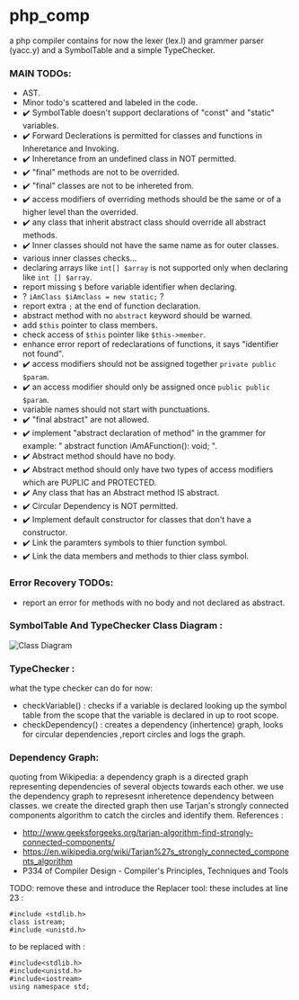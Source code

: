 # php_comp
a php compiler contains for now the lexer (lex.l) and grammer parser (yacc.y) and a SymbolTable and a simple TypeChecker.


### MAIN TODOs: 
  * AST.
  * Minor todo's scattered and labeled in the code.
  * :heavy_check_mark: SymbolTable doesn't support declarations of "const" and "static" variables. 
  * :heavy_check_mark: Forward Declerations is permitted for classes and functions in Inheretance and Invoking.
  * :heavy_check_mark: Inheretance from an undefined class in NOT permitted.
  * :heavy_check_mark: "final" methods are not to be overrided.
  * :heavy_check_mark: "final" classes are not to be inhereted from.
  * :heavy_check_mark: access modifiers of overriding methods should be the same or of a higher level than the overrided.
  * :heavy_check_mark: any class that inherit abstract class should override all abstract methods.
  * :heavy_check_mark: Inner classes should not have the same name as for outer classes.
  * various inner classes checks...
  * declaring arrays like ` int[] $array ` is not supported only when declaring like ` int [] $array `.
  * report missing `$` before variable identifier when declaring.
  * ? `iAmClass $iAmclass = new static;` ?
  * report extra `;` at the end of function declaration.
  * abstract method with no `abstract` keyword should be warned.
  * add `$this` pointer to class members.
  * check access of `$this` pointer like `$this->member`.
  * enhance error report of redeclarations of functions, it says "identifier not found".
  * :heavy_check_mark: access modifiers should not be assigned together `private public $param`.
  * :heavy_check_mark: an access modifier should only be assigned once `public public $param`.
  * variable names should not start with punctuations.
  * :heavy_check_mark: "final abstract" are not allowed. 
  * :heavy_check_mark: implement "abstract declaration of method" in the grammer for example: " abstract function iAmAFunction(): void; ".
  * :heavy_check_mark: Abstract method should have no body.
  * :heavy_check_mark: Abstract method should only have two types of access modifiers which are PUPLIC and PROTECTED.
  * :heavy_check_mark: Any class that has an Abstract method IS abstract.
  * :heavy_check_mark: Circular Dependency is NOT permitted.
  * :heavy_check_mark: Implement default constructor for classes that don't have a constructor.
  * :heavy_check_mark: Link the paramters symbols to thier function symbol.
  * :heavy_check_mark: Link the data members and methods to thier class symbol.

  
### Error Recovery TODOs:
  * report an error for methods with no body and not declared as abstract.

### SymbolTable And TypeChecker Class Diagram : 
 ![Class Diagram](http://s4.postimg.org/94t0nclfh/Class_Diagram.png)

### TypeChecker :
what the type checker can do for now:
 * checkVariable() : checks if a variable is declared looking up the symbol table from the scope that the variable is declared in up to root scope.
 * checkDependency() : creates a dependency (inhertence) graph, looks for circular dependencies ,report circles and logs the graph.

### Dependency Graph: 
 quoting from Wikipedia: a dependency graph is a directed graph representing dependencies of several objects towards each other.
 we use the dependency graph to represesnt inheretence dependency between classes.
 we create the directed graph then use Tarjan's strongly connected components algorithm to catch the circles and identify them.
 References : 
 * http://www.geeksforgeeks.org/tarjan-algorithm-find-strongly-connected-components/ 
 * https://en.wikipedia.org/wiki/Tarjan%27s_strongly_connected_components_algorithm
 * P334 of Compiler Design - Compiler's Principles, Techniques and Tools
 
TODO: remove these and introduce the Replacer tool:
these includes at line 23 :
```
#include <stdlib.h>
class istream;
#include <unistd.h>
```

to be replaced with : 

```
#include<stdlib.h>
#include<unistd.h>
#include<iostream>
using namespace std;
```


